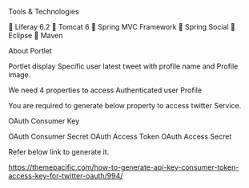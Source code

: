 Tools & Technologies 

	Liferay 6.2 
	Tomcat 6
	Spring MVC Framework 
	Spring Social 
	Eclipse 
	Maven

About Portlet

Portlet display Specific user latest tweet with profile name and Profile image.

We need 4 properties to access Authenticated user Profile

You are required to generate below property to access twitter Service.

OAuth Consumer Key 

OAuth Consumer Secret
OAuth Access Token
OAuth Access Secret

Refer below link to generate it.

https://themepacific.com/how-to-generate-api-key-consumer-token-access-key-for-twitter-oauth/994/
